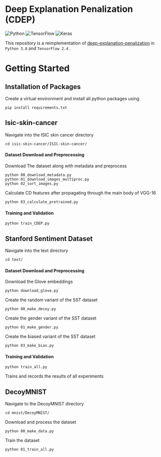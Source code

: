# Deep Explanation Penalization (CDEP)
![Python](https://img.shields.io/badge/python-3670A0?style=for-the-badge&logo=python&logoColor=ffdd54)
![TensorFlow](https://img.shields.io/badge/TensorFlow-%23FF6F00.svg?style=for-the-badge&logo=TensorFlow&logoColor=white)
![Keras](https://img.shields.io/badge/Keras-%23D00000.svg?style=for-the-badge&logo=Keras&logoColor=white)

This repository is a reimplementation of [deep-explanation-penalization](https://github.com/laura-rieger/deep-explanation-penalization) in
`Python 3.8` and `TensorFlow 2.4` .

# Getting Started

## Installation of Packages

Create a virtual environment and install all python packages using
```
pip install requirements.txt
```

## Isic-skin-cancer
Navigate into the ISIC skin cancer directory
```
cd isic-skin-cancer/ISIC-skin-cancer/ 
```

#### Dataset Download and Preprocessing <br>

Download The dataset along with metadata and preprocess

```
python 00_download_metadata.py
python 01_download_images_multiproc.py
python 02_sort_images.py

```

Calculate CD features after propagating through the main body of VGG-16 

```
python 03_calculate_pretrained.py
```

#### Training and Validation 
```
python train_CDEP.py
```

## Stanford Sentiment Dataset <br>

Navigate into the text directory

```
cd text/
```
#### Dataset Download and Preprocessing <br>

Download the Glove embeddings 
```
python download_glove.py

```
Create the random variant of the SST dataset

```
python 00_make_decoy.py 
```
Create the gender variant of the SST dataset<br>

```
python 01_make_gender.py

```
Create the biased variant of the SST dataset
```
python 03_make_bias.py

```

#### Training and Validation
```
python train_all.py
```
Trains and records the results of all experiments<br>

## DecoyMNIST <br>

Navigate to the DecoyMNIST directory
```
cd mnist/DecoyMNIST/
```

Download and process the dataset
```
python 00_make_data.py
```

Train the dataset
```
python 01_train_all.py
```



